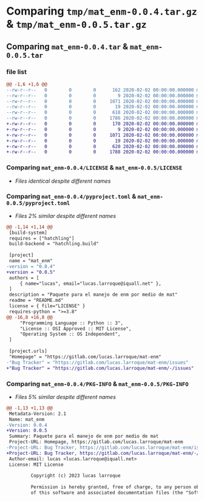 # Comparing `tmp/mat_enm-0.0.4.tar.gz` & `tmp/mat_enm-0.0.5.tar.gz`

## Comparing `mat_enm-0.0.4.tar` & `mat_enm-0.0.5.tar`

### file list

```diff
@@ -1,6 +1,6 @@
--rw-r--r--   0        0        0      162 2020-02-02 00:00:00.000000 mat_enm-0.0.4/mat_enm.py
--rw-r--r--   0        0        0        9 2020-02-02 00:00:00.000000 mat_enm-0.0.4/consts/__init__.py
--rw-r--r--   0        0        0     1071 2020-02-02 00:00:00.000000 mat_enm-0.0.4/LICENSE
--rw-r--r--   0        0        0       19 2020-02-02 00:00:00.000000 mat_enm-0.0.4/README.md
--rw-r--r--   0        0        0      618 2020-02-02 00:00:00.000000 mat_enm-0.0.4/pyproject.toml
--rw-r--r--   0        0        0     1786 2020-02-02 00:00:00.000000 mat_enm-0.0.4/PKG-INFO
+-rw-r--r--   0        0        0      170 2020-02-02 00:00:00.000000 mat_enm-0.0.5/mat_enm.py
+-rw-r--r--   0        0        0        9 2020-02-02 00:00:00.000000 mat_enm-0.0.5/consts/__init__.py
+-rw-r--r--   0        0        0     1071 2020-02-02 00:00:00.000000 mat_enm-0.0.5/LICENSE
+-rw-r--r--   0        0        0       19 2020-02-02 00:00:00.000000 mat_enm-0.0.5/README.md
+-rw-r--r--   0        0        0      620 2020-02-02 00:00:00.000000 mat_enm-0.0.5/pyproject.toml
+-rw-r--r--   0        0        0     1788 2020-02-02 00:00:00.000000 mat_enm-0.0.5/PKG-INFO
```

### Comparing `mat_enm-0.0.4/LICENSE` & `mat_enm-0.0.5/LICENSE`

 * *Files identical despite different names*

### Comparing `mat_enm-0.0.4/pyproject.toml` & `mat_enm-0.0.5/pyproject.toml`

 * *Files 2% similar despite different names*

```diff
@@ -1,14 +1,14 @@
 [build-system]
 requires = ["hatchling"]
 build-backend = "hatchling.build"
 
 [project]
 name = "mat_enm"
-version = "0.0.4"
+version = "0.0.5"
 authors = [
     { name="lucas", email="lucas.larroque@iquall.net" },
 ]
 description = "Paquete para el manejo de enm por medio de mat"
 readme = "README.md"
 license = { file="LICENSE" }
 requires-python = ">=3.8"
@@ -16,8 +16,8 @@
     "Programming Language :: Python :: 3",
     "License :: OSI Approved :: MIT License",
     "Operating System :: OS Independent",
 ]
 
 [project.urls]
 "Homepage" = "https://gitlab.com/lucas.larroque/mat-enm"
-"Bug Tracker" = "https://gitlab.com/lucas.larroque/mat-enm/issues"
+"Bug Tracker" = "https://gitlab.com/lucas.larroque/mat-enm/-/issues"
```

### Comparing `mat_enm-0.0.4/PKG-INFO` & `mat_enm-0.0.5/PKG-INFO`

 * *Files 5% similar despite different names*

```diff
@@ -1,13 +1,13 @@
 Metadata-Version: 2.1
 Name: mat_enm
-Version: 0.0.4
+Version: 0.0.5
 Summary: Paquete para el manejo de enm por medio de mat
 Project-URL: Homepage, https://gitlab.com/lucas.larroque/mat-enm
-Project-URL: Bug Tracker, https://gitlab.com/lucas.larroque/mat-enm/issues
+Project-URL: Bug Tracker, https://gitlab.com/lucas.larroque/mat-enm/-/issues
 Author-email: lucas <lucas.larroque@iquall.net>
 License: MIT License
         
         Copyright (c) 2023 lucas larroque
         
         Permission is hereby granted, free of charge, to any person obtaining a copy
         of this software and associated documentation files (the "Software"), to deal
```

